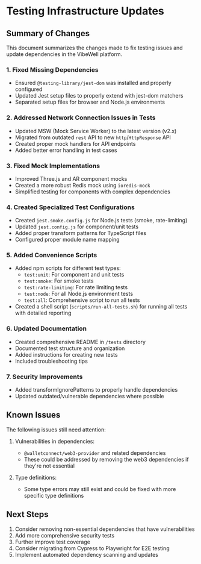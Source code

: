 # Testing Infrastructure Updates

## Summary of Changes

This document summarizes the changes made to fix testing issues and update dependencies in the VibeWell platform.

### 1. Fixed Missing Dependencies

- Ensured `@testing-library/jest-dom` was installed and properly configured
- Updated Jest setup files to properly extend with jest-dom matchers
- Separated setup files for browser and Node.js environments

### 2. Addressed Network Connection Issues in Tests

- Updated MSW (Mock Service Worker) to the latest version (v2.x)
- Migrated from outdated `rest` API to new `http`/`HttpResponse` API
- Created proper mock handlers for API endpoints
- Added better error handling in test cases

### 3. Fixed Mock Implementations

- Improved Three.js and AR component mocks
- Created a more robust Redis mock using `ioredis-mock`
- Simplified testing for components with complex dependencies

### 4. Created Specialized Test Configurations

- Created `jest.smoke.config.js` for Node.js tests (smoke, rate-limiting)
- Updated `jest.config.js` for component/unit tests
- Added proper transform patterns for TypeScript files
- Configured proper module name mapping

### 5. Added Convenience Scripts

- Added npm scripts for different test types:
  - `test:unit`: For component and unit tests
  - `test:smoke`: For smoke tests
  - `test:rate-limiting`: For rate limiting tests
  - `test:node`: For all Node.js environment tests
  - `test:all`: Comprehensive script to run all tests
- Created a shell script (`scripts/run-all-tests.sh`) for running all tests with detailed reporting

### 6. Updated Documentation

- Created comprehensive README in `/tests` directory
- Documented test structure and organization
- Added instructions for creating new tests
- Included troubleshooting tips

### 7. Security Improvements

- Added transformIgnorePatterns to properly handle dependencies
- Updated outdated/vulnerable dependencies where possible

## Known Issues

The following issues still need attention:

1. Vulnerabilities in dependencies:
   - `@walletconnect/web3-provider` and related dependencies
   - These could be addressed by removing the web3 dependencies if they're not essential

2. Type definitions:
   - Some type errors may still exist and could be fixed with more specific type definitions

## Next Steps

1. Consider removing non-essential dependencies that have vulnerabilities
2. Add more comprehensive security tests
3. Further improve test coverage
4. Consider migrating from Cypress to Playwright for E2E testing
5. Implement automated dependency scanning and updates 